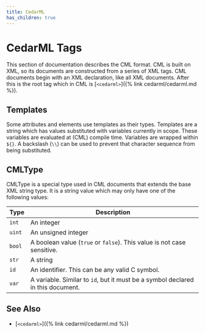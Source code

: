 ```yaml
---
title: CedarML
has_children: true
---
```

# CedarML Tags

This section of documentation describes the CML format. CML is built on XML,
so its documents are constructed from a series of XML tags. CML documents begin
with an XML declaration, like all XML documents. After this is the root tag
which in CML is [`<cedarml>`]({% link cedarml/cedarml.md %}).

## Templates
Some attributes and elements use templates as their types. Templates are a
string which has values substituted with variables currently in scope. These
variables are evaluated at (CML) compile time. Variables are wrapped within
`${}`. A backslash (`\\`) can be used to prevent that character sequence from
being substituted.

## CMLType

CMLType is a special type used in CML documents that extends the base XML
string type. It is a string value which may only have one of the following
values:

| Type   | Description                                                                     |
|--------|---------------------------------------------------------------------------------|
| `int`  | An integer                                                                      |
| `uint` | An unsigned integer                                                             |
| `bool` | A boolean value (`true` or `false`). This value is not case sensitive.          |
| `str`  | A string                                                                        |
| `id`   | An identifier. This can be any valid C symbol.                                  |
| `var`  | A variable. Similar to `id`, but it must be a symbol declared in this document. |

## See Also
 - [`<cedarml>`]({% link cedarml/cedarml.md %})
